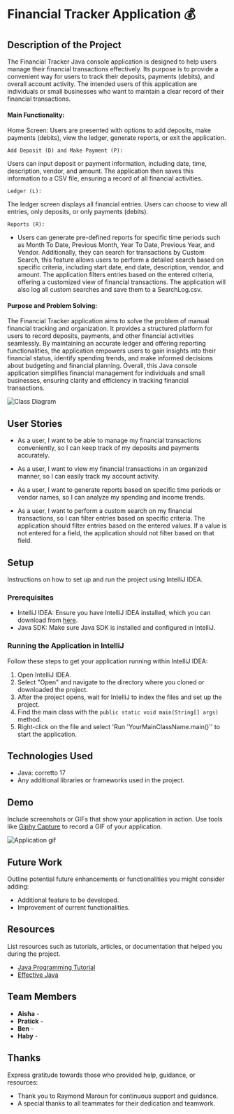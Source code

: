 # Financial Tracker Application 💰

## Description of the Project

The Financial Tracker Java console application is designed to help users manage their financial 
transactions effectively. Its purpose is to provide a convenient way for users to track their deposits, 
payments (debits), and overall account activity. The intended users of this application are individuals 
or small businesses who want to maintain a clear record of their financial transactions.

#### Main Functionality:

Home Screen:
Users are presented with options to add deposits, make payments (debits), view the ledger, generate reports, or exit the application.

    Add Deposit (D) and Make Payment (P):
Users can input deposit or payment information, including date, time, description, vendor, and amount. The application then saves this information to a CSV file, ensuring a record of all financial activities.

    Ledger (L):
The ledger screen displays all financial entries. Users can choose to view all entries, only deposits, or only payments (debits).

    Reports (R):
- Users can generate pre-defined reports for specific time periods such as Month To Date, Previous Month, Year To Date, Previous Year, and Vendor. 
Additionally, they can search for transactions by Custom Search, 
this feature allows users to perform a detailed search based on specific criteria, including start date, end date, description, vendor, and amount. 
The application filters entries based on the entered criteria, offering a customized view of financial transactions.
The application will also log all custom searches and save them to a SearchLog.csv.


#### Purpose and Problem Solving:

The Financial Tracker application aims to solve the problem of manual financial tracking and organization. 
It provides a structured platform for users to record deposits, payments, and other financial activities seamlessly. 
By maintaining an accurate ledger and offering reporting functionalities, the application empowers users to gain 
insights into their financial status, identify spending trends, and make informed decisions about budgeting and financial planning. 
Overall, this Java console application simplifies financial management for individuals and small businesses, ensuring clarity 
and efficiency in tracking financial transactions.


![Class Diagram](path/to/your/class_diagram.png)

## User Stories


- As a user, I want to be able to manage my financial transactions conveniently, so I can keep track of my deposits and payments accurately.

- As a user, I want to view my financial transactions in an organized manner, so I can easily track my account activity.

- As a user, I want to generate reports based on specific time periods or vendor names, so I can analyze my spending and income trends.

- As a user, I want to perform a custom search on my financial transactions, so I can filter entries based on specific criteria.
The application should filter entries based on the entered values. If a value is not entered for a field, the application should not filter based on that field.

## Setup

Instructions on how to set up and run the project using IntelliJ IDEA.

### Prerequisites

- IntelliJ IDEA: Ensure you have IntelliJ IDEA installed, which you can download from [here](https://www.jetbrains.com/idea/download/).
- Java SDK: Make sure Java SDK is installed and configured in IntelliJ.

### Running the Application in IntelliJ

Follow these steps to get your application running within IntelliJ IDEA:

1. Open IntelliJ IDEA.
2. Select "Open" and navigate to the directory where you cloned or downloaded the project.
3. After the project opens, wait for IntelliJ to index the files and set up the project.
4. Find the main class with the `public static void main(String[] args)` method.
5. Right-click on the file and select 'Run 'YourMainClassName.main()'' to start the application.

## Technologies Used

- Java: corretto 17
- Any additional libraries or frameworks used in the project.

## Demo

Include screenshots or GIFs that show your application in action. Use tools like [Giphy Capture](https://giphy.com/apps/giphycapture) to record a GIF of your application.

![Application gif](/Users/bryannewoods/Documents/FinancialTrackerGif.gif)

## Future Work

Outline potential future enhancements or functionalities you might consider adding:

- Additional feature to be developed.
- Improvement of current functionalities.

## Resources

List resources such as tutorials, articles, or documentation that helped you during the project.

- [Java Programming Tutorial](https://www.example.com)
- [Effective Java](https://www.example.com)

## Team Members

- **Aisha** - 
- **Pratick** - 
- **Ben** - 
- **Haby** -

## Thanks

Express gratitude towards those who provided help, guidance, or resources:

- Thank you to Raymond Maroun for continuous support and guidance.
- A special thanks to all teammates for their dedication and teamwork.
